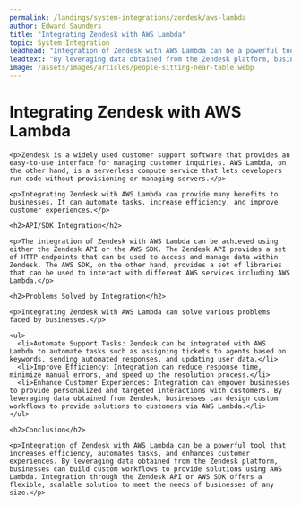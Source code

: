```yaml
---
permalink: /landings/system-integrations/zendesk/aws-lambda
author: Edward Saunders
title: "Integrating Zendesk with AWS Lambda"
topic: System Integration
leadhead: "Integration of Zendesk with AWS Lambda can be a powerful tool that increases efficiency, automates tasks, and enhances customer experiences"
leadtext: "By leveraging data obtained from the Zendesk platform, businesses can build custom workflows to provide solutions using AWS Lambda. Integration through the Zendesk API or AWS SDK offers a flexible, scalable solution to meet the needs of businesses of any size."
image: /assets/images/articles/people-sitting-near-table.webp
---
```

<div class="arttext">    <h1>Integrating Zendesk with AWS Lambda</h1>
    
    <p>Zendesk is a widely used customer support software that provides an easy-to-use interface for managing customer inquiries. AWS Lambda, on the other hand, is a serverless compute service that lets developers run code without provisioning or managing servers.</p>
    
    <p>Integrating Zendesk with AWS Lambda can provide many benefits to businesses. It can automate tasks, increase efficiency, and improve customer experiences.</p>
    
    <h2>API/SDK Integration</h2>
    
    <p>The integration of Zendesk with AWS Lambda can be achieved using either the Zendesk API or the AWS SDK. The Zendesk API provides a set of HTTP endpoints that can be used to access and manage data within Zendesk. The AWS SDK, on the other hand, provides a set of libraries that can be used to interact with different AWS services including AWS Lambda.</p>
    
    <h2>Problems Solved by Integration</h2>
    
    <p>Integrating Zendesk with AWS Lambda can solve various problems faced by businesses.</p>
    
    <ul>
      <li>Automate Support Tasks: Zendesk can be integrated with AWS Lambda to automate tasks such as assigning tickets to agents based on keywords, sending automated responses, and updating user data.</li>
      <li>Improve Efficiency: Integration can reduce response time, minimize manual errors, and speed up the resolution process.</li>
      <li>Enhance Customer Experiences: Integration can empower businesses to provide personalized and targeted interactions with customers. By leveraging data obtained from Zendesk, businesses can design custom workflows to provide solutions to customers via AWS Lambda.</li>
    </ul>
    
    <h2>Conclusion</h2>
    
    <p>Integration of Zendesk with AWS Lambda can be a powerful tool that increases efficiency, automates tasks, and enhances customer experiences. By leveraging data obtained from the Zendesk platform, businesses can build custom workflows to provide solutions using AWS Lambda. Integration through the Zendesk API or AWS SDK offers a flexible, scalable solution to meet the needs of businesses of any size.</p>
</div>
